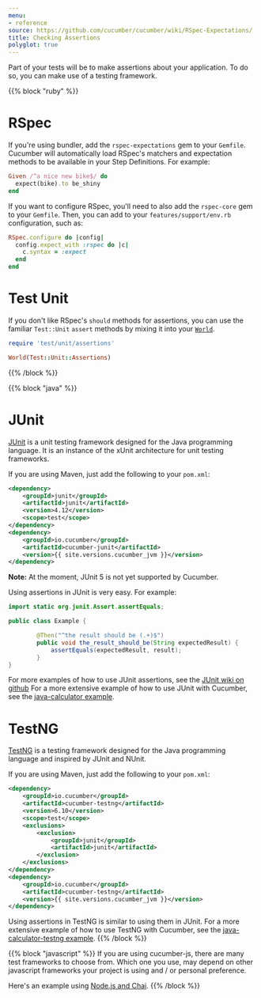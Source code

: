 ```yaml
---
menu:
- reference
source: https://github.com/cucumber/cucumber/wiki/RSpec-Expectations/
title: Checking Assertions
polyglot: true
---
```


Part of your tests will be to make assertions about your application. To do so, you can make use of a testing framework.

{{% block "ruby" %}}
# RSpec
If you're using bundler, add the `rspec-expectations` gem to your `Gemfile`.
Cucumber will automatically load RSpec's matchers and expectation methods to be
available in your Step Definitions. For example:

```ruby
Given /^a nice new bike$/ do
  expect(bike).to be_shiny
end
```

If you want to configure RSpec, you'll need to also add the `rspec-core` gem
to your `Gemfile`. Then, you can add to your `features/support/env.rb`
configuration, such as:

```ruby
RSpec.configure do |config|
  config.expect_with :rspec do |c|
    c.syntax = :expect
  end
end
```

# Test Unit

If you don't like RSpec's `should` methods for assertions, you can use the familiar `Test::Unit` `assert` methods by mixing it into
your [`World`](/wiki/a-whole-new-world).

```ruby
require 'test/unit/assertions'

World(Test::Unit::Assertions)
```

<!-- TODO: You can see a full example under the [examples](https://github.com/cucumber/cucumber/tree/master/examples%2Ftest_unit) -->
{{% /block %}}

{{% block "java" %}}
# JUnit

[JUnit](http://junit.org/junit4/) is a unit testing framework designed for the Java programming language. It is an instance of the xUnit architecture for unit testing frameworks.

If you are using Maven, just add the following to your `pom.xml`:

```xml
<dependency>
    <groupId>junit</groupId>
    <artifactId>junit</artifactId>
    <version>4.12</version>
    <scope>test</scope>
</dependency>
<dependency>
    <groupId>io.cucumber</groupId>
    <artifactId>cucumber-junit</artifactId>
    <version>{{ site.versions.cucumber_jvm }}</version>
</dependency>
```

**Note:** At the moment, JUnit 5 is not yet supported by Cucumber.

Using assertions in JUnit is very easy. For example:

```java
import static org.junit.Assert.assertEquals;

public class Example {

        @Then("^the result should be (.+)$")
        public void the_result_should_be(String expectedResult) {
            assertEquals(expectedResult, result);
        }
}
```

For more examples of how to use JUnit assertions, see the [JUnit wiki on github](https://github.com/junit-team/junit4/wiki/Assertions)
For a more extensive example of how to use JUnit with Cucumber, see the [java-calculator example](https://github.com/cucumber/cucumber-jvm/tree/master/examples/java-calculator).

# TestNG

[TestNG](http://testng.org/doc/) is a testing framework designed for the Java programming language and inspired by JUnit and NUnit.

If you are using Maven, just add the following to your `pom.xml`:
```xml
<dependency>
    <groupId>io.cucumber</groupId>
    <artifactId>cucumber-testng</artifactId>
    <version>6.10</version>
    <scope>test</scope>
    <exclusions>
        <exclusion>
            <groupId>junit</groupId>
            <artifactId>junit</artifactId>
        </exclusion>
    </exclusions>
</dependency>
<dependency>
    <groupId>io.cucumber</groupId>
    <artifactId>cucumber-testng</artifactId>
    <version>{{ site.versions.cucumber_jvm }}</version>
</dependency>
```

Using assertions in TestNG is similar to using them in JUnit.
For a more extensive example of how to use TestNG with Cucumber, see the [java-calculator-testng example](https://github.com/cucumber/cucumber-jvm/tree/master/examples/java-calculator-testng).
{{% /block %}}

{{% block "javascript" %}}
If you are using cucumber-js, there are many test frameworks to choose from.
Which one you use, may depend on other javascript frameworks your project is using and / or personal preference.

Here's an example using [Node.js and Chai](https://github.com/cucumber/cucumber-js/blob/master/docs/nodejs_example.md).
{{% /block %}}
